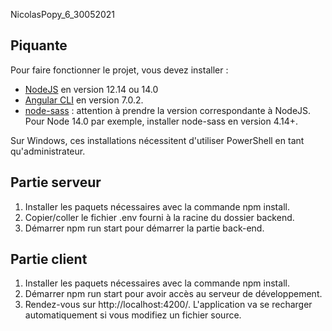NicolasPopy_6_30052021

## Piquante

Pour faire fonctionner le projet, vous devez installer :
- [NodeJS](https://nodejs.org/en/download/) en version 12.14 ou 14.0 
- [Angular CLI](https://github.com/angular/angular-cli) en version 7.0.2.
- [node-sass](https://www.npmjs.com/package/node-sass) : attention à prendre la version correspondante à NodeJS. Pour Node 14.0 par exemple, installer node-sass en version 4.14+.

Sur Windows, ces installations nécessitent d'utiliser PowerShell en tant qu'administrateur.

## Partie serveur

1) Installer les paquets nécessaires avec la commande npm install.
2) Copier/coller le fichier .env fourni à la racine du dossier backend.
3) Démarrer npm run start pour démarrer la partie back-end. 



## Partie client

1) Installer les paquets nécessaires avec la commande npm install.
2) Démarrer npm run start pour avoir accès au serveur de développement. 
3) Rendez-vous sur http://localhost:4200/. L'application va se recharger automatiquement si vous modifiez un fichier source.
